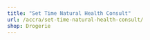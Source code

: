 ```yaml
---
title: "Set Time Natural Health Consult"
url: /accra/set-time-natural-health-consult/
shop: Drogerie
---
```

